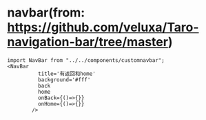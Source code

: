 # navbar(from: https://github.com/veluxa/Taro-navigation-bar/tree/master)


```
import NavBar from "../../components/customnavbar";
<NavBar
          title='有返回和home'
          background='#fff'
          back
          home
          onBack={()=>{}}
          onHome={()=>{}}
        />
```
